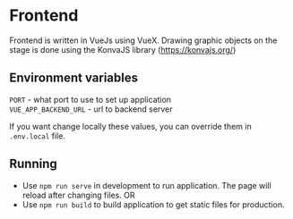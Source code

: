 # Frontend

Frontend is written in VueJs using VueX. Drawing graphic objects on the stage is done using the KonvaJS library (https://konvajs.org/)

## Environment variables

`PORT` - what port to use to set up application  
`VUE_APP_BACKEND_URL` - url to backend server  

If you want change locally these values, you can override them in `.env.local` file.

## Running

-   Use `npm run serve` in development to run application. The page will reload after changing files.
    OR
-   Use `npm run build` to build application to get static files for production. 